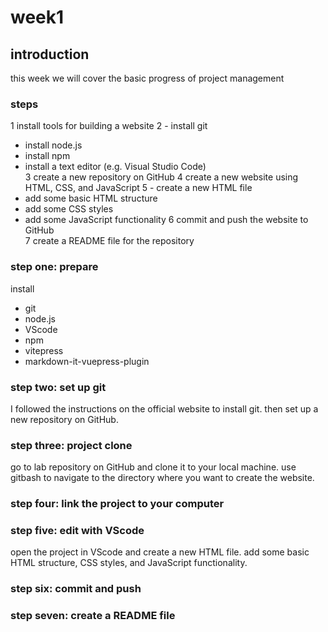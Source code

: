 # week1
## introduction
this week we will cover the basic progress of project management
### steps
1 install tools for building a website
2   - install git
  - install node.js
  - install npm
  - install a text editor (e.g. Visual Studio Code)    
3 create a new repository on GitHub
4 create a new website using HTML, CSS, and JavaScript
5   - create a new HTML file
  - add some basic HTML structure   
  - add some CSS styles
  - add some JavaScript functionality
6 commit and push the website to GitHub     
7 create a README file for the repository

### step one: prepare
install  
- git  
- node.js  
- VScode
- npm   
- vitepress 
- markdown-it-vuepress-plugin  

### step two: set up git
I followed the instructions on the official website to install git.
then set up a new repository on GitHub.

### step three: project clone
go to lab repository on GitHub and clone it to your local machine.
use gitbash to navigate to the directory where you want to create the website.

### step four: link the project to your computer

### step five: edit with VScode
open the project in VScode and create a new HTML file.
add some basic HTML structure, CSS styles, and JavaScript functionality.

### step six: commit and push

### step seven: create a README file

